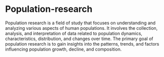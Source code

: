 # Population-research
Population research is a field of study that focuses on understanding and analyzing various aspects of human populations. It involves the collection, analysis, and interpretation of data related to population dynamics, characteristics, distribution, and changes over time. The primary goal of population research is to gain insights into the patterns, trends, and factors influencing population growth, decline, and composition.
